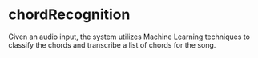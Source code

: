 # chordRecognition
Given an audio input, the system utilizes Machine Learning techniques to classify  the chords and transcribe a list of chords for the song.
